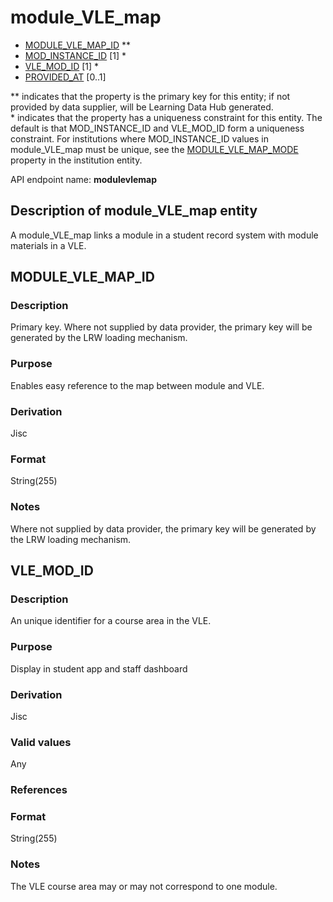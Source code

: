 # module_VLE_map

* [MODULE_VLE_MAP_ID](#module_vle_map_id) **
* [MOD_INSTANCE_ID](module_instance.md#mod_instance_id) [1] *
* [VLE_MOD_ID](#vle_mod_id) [1] *
* [PROVIDED_AT](assessment_instance.md#provided_at) [0..1]

\** indicates that the property is the primary key for this entity; if not provided by data supplier, will be Learning Data Hub generated.  
\* indicates that the property has a uniqueness constraint for this entity. The default is that MOD_INSTANCE_ID and VLE_MOD_ID form a uniqueness constraint. For institutions where MOD_INSTANCE_ID values in module_VLE_map must be unique, see the [MODULE_VLE_MAP_MODE](institution.md#module_vle_map_mode) property in the institution entity.

API endpoint name: **modulevlemap**

## Description of module_VLE_map entity
A module_VLE_map links a module in a student record system with module materials in a VLE.

## MODULE_VLE_MAP_ID
### Description
Primary key. Where not supplied by data provider, the primary key will be generated by the LRW loading mechanism.

### Purpose
Enables easy reference to the map between module and VLE.

### Derivation
Jisc

### Format
String(255)

### Notes
Where not supplied by data provider, the primary key will be generated by the LRW loading mechanism.


## VLE_MOD_ID
### Description
An unique identifier for a course area in the VLE. 

### Purpose
Display in student app and staff dashboard

### Derivation
Jisc

### Valid values
Any

### References

### Format
String(255)

### Notes
The VLE course area may or may not correspond to one module.
